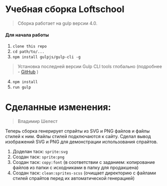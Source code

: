 # Учебная сборка Loftschool

> Сборка работает на gulp версии 4.0. 

#### Для начала работы

1. ```clone this repo```
2. ```cd path/to/...```
3. ```npm install gulpjs/gulp-cli -g```  
> Установка последней версии Gulp CLI tools глобально (подробнее - [GitHub](https://github.com/gulpjs/gulp/blob/4.0/docs/getting-started.md) )

4. ```npm install```
6. ```run gulp``` 

# Сделанные изменения:
> Владимир Шелест

Теперь сборка генерирует спрайты из SVG и PNG файлов и файлы стилей к ним.
Файлы стилей подключаются к сайту. 
Сделал вывод изображений SVG и PNG для демонстрации использования спрайтов.

1. Доделан таск: ```sprite:svg```
2. Создан таск: ```sprite:png```
3. Создан таск: ```copy:font```   (в соответствии с заданием: копирование файлов из папки 
с исходниками в папку для продакшена)
4. Создан таск: ```clean:sprites-scss``` (очищает директорию с файлами стилей спрайтов перед их 
автоматической генерацией)





